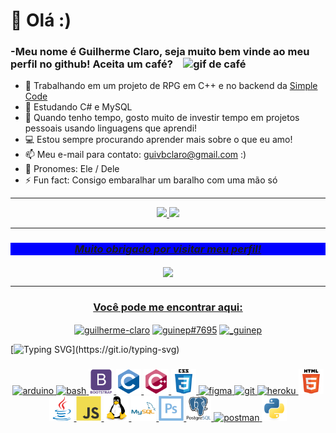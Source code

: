 # 🌟 Olá :)

### -Meu nome é Guilherme Claro, seja muito bem vinde ao meu perfil no github! Aceita um café? <img src="https://c.tenor.com/2Wu29iaHSYYAAAAi/coffee-lover-hot-coffee.gif" alt="gif de café" style="width:30px;"/>

- 💼 Trabalhando em um projeto de RPG em C++ e no backend da <a href="">Simple Code</a>
- 🌱 Estudando C# e MySQL
- 🧐 Quando tenho tempo, gosto muito de investir tempo em projetos pessoais usando linguagens que aprendi!
- 💻 Estou sempre procurando aprender mais sobre o que eu amo! 
- 📫 Meu e-mail para contato: guivbclaro@gmail.com :)
- 🎈 Pronomes: Ele / Dele
- ⚡ Fun fact: Consigo embaralhar um baralho com uma mão só


---

<div align="center">
  <a href="https://github.com/guinepp">
  <img height="140em" src="https://github-readme-stats.vercel.app/api?username=guinepp&show_icons=true&theme=nord&include_all_commits=true&count_private=true"/>
  <img height="140em" src="https://github-readme-stats.vercel.app/api/top-langs/?username=guinepp&layout=compact&langs_count=7&theme=nord"/>
</div>
  
  ---
  
<div align="center">
  <h3 style="background-color: blue"> <i> Muito obrigado por visitar meu perfil! </i> </h3>
<img src="https://i.pinimg.com/originals/b2/6e/21/b26e21d1249e8d98ae007d34c6f3dff2.gif" align="center" style="width: 40%" />
</div>  
  
  
  ---

<h3 align="center">Você pode me encontrar aqui:</h3>
<p align="center">
<a href="https://linkedin.com/in/guilherne-claro-b317ab140/" target="blank"><img align="center" src="https://raw.githubusercontent.com/rahuldkjain/github-profile-readme-generator/master/src/images/icons/Social/linked-in-alt.svg" alt="guilherme-claro" height="30" width="40" /></a>
<a href="https://discord.gg/guinep#7695" target="blank"><img align="center" src="https://raw.githubusercontent.com/rahuldkjain/github-profile-readme-generator/master/src/images/icons/Social/discord.svg" alt="guinep#7695" height="30" width="40" /></a>
  <a href="https://instagram.com/_guinep" target="blank"><img align="center" src="https://raw.githubusercontent.com/rahuldkjain/github-profile-readme-generator/master/src/images/icons/Social/instagram.svg" alt="_guinep" height="30" width="40" /></a>
</p>

[![Typing SVG](https://readme-typing-svg.herokuapp.com?font=Arial&color=%23000000&size=23&center=true&vCenter=true&width=1000&lines=Linguagens+e+Ferramentas+que+eu+uso:)](https://git.io/typing-svg)
  
<h3 align="center"></h3>
<p align="center"> <a href="https://www.arduino.cc/" target="_blank"> <img src="https://cdn.worldvectorlogo.com/logos/arduino-1.svg" alt="arduino" width="40" height="40"/> </a> <a href="https://www.gnu.org/software/bash/" target="_blank"> <img src="https://www.vectorlogo.zone/logos/gnu_bash/gnu_bash-icon.svg" alt="bash" width="40" height="40"/> </a> <a href="https://getbootstrap.com" target="_blank"> <img src="https://raw.githubusercontent.com/devicons/devicon/master/icons/bootstrap/bootstrap-plain-wordmark.svg" alt="bootstrap" width="40" height="40"/> </a> <a href="https://www.cprogramming.com/" target="_blank"> <img src="https://raw.githubusercontent.com/devicons/devicon/master/icons/c/c-original.svg" alt="c" width="40" height="40"/> </a> <a href="https://www.w3schools.com/cpp/" target="_blank"> <img src="https://raw.githubusercontent.com/devicons/devicon/master/icons/cplusplus/cplusplus-original.svg" alt="cplusplus" width="40" height="40"/> </a> <a href="https://www.w3schools.com/css/" target="_blank"> <img src="https://raw.githubusercontent.com/devicons/devicon/master/icons/css3/css3-original-wordmark.svg" alt="css3" width="40" height="40"/> </a> <a href="https://www.figma.com/" target="_blank"> <img src="https://www.vectorlogo.zone/logos/figma/figma-icon.svg" alt="figma" width="40" height="40"/> </a> <a href="https://git-scm.com/" target="_blank"> <img src="https://www.vectorlogo.zone/logos/git-scm/git-scm-icon.svg" alt="git" width="40" height="40"/> </a> <a href="https://heroku.com" target="_blank"> <img src="https://www.vectorlogo.zone/logos/heroku/heroku-icon.svg" alt="heroku" width="40" height="40"/> </a> <a href="https://www.w3.org/html/" target="_blank"> <img src="https://raw.githubusercontent.com/devicons/devicon/master/icons/html5/html5-original-wordmark.svg" alt="html5" width="40" height="40"/> </a> <a href="https://www.java.com" target="_blank"> <img src="https://raw.githubusercontent.com/devicons/devicon/master/icons/java/java-original.svg" alt="java" width="40" height="40"/> </a> <a href="https://developer.mozilla.org/en-US/docs/Web/JavaScript" target="_blank"> <img src="https://raw.githubusercontent.com/devicons/devicon/master/icons/javascript/javascript-original.svg" alt="javascript" width="40" height="40"/> </a> <a href="https://www.linux.org/" target="_blank"> <img src="https://raw.githubusercontent.com/devicons/devicon/master/icons/linux/linux-original.svg" alt="linux" width="40" height="40"/> </a> <a href="https://www.mysql.com/" target="_blank"> <img src="https://raw.githubusercontent.com/devicons/devicon/master/icons/mysql/mysql-original-wordmark.svg" alt="mysql" width="40" height="40"/> </a> <a href="https://www.photoshop.com/en" target="_blank"> <img src="https://raw.githubusercontent.com/devicons/devicon/master/icons/photoshop/photoshop-line.svg" alt="photoshop" width="40" height="40"/> </a> <a href="https://www.postgresql.org" target="_blank"> <img src="https://raw.githubusercontent.com/devicons/devicon/master/icons/postgresql/postgresql-original-wordmark.svg" alt="postgresql" width="40" height="40"/> </a> <a href="https://postman.com" target="_blank"> <img src="https://www.vectorlogo.zone/logos/getpostman/getpostman-icon.svg" alt="postman" width="40" height="40"/> </a> <a href="https://www.python.org" target="_blank"> <img src="https://raw.githubusercontent.com/devicons/devicon/master/icons/python/python-original.svg" alt="python" width="40" height="40"/> </a> </p>
  
